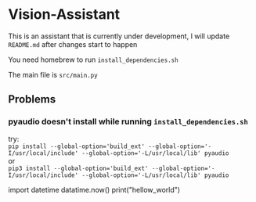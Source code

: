 # Vision-Assistant

This is an assistant that is currently under development,
I will update `README.md` after changes start to happen

You need homebrew to run `install_dependencies.sh`

The main file is `src/main.py`

## Problems

### pyaudio doesn't install while running `install_dependencies.sh`

try:  
```pip install --global-option='build_ext' --global-option='-I/usr/local/include' --global-option='-L/usr/local/lib' pyaudio```  
or  
```pip3 install --global-option='build_ext' --global-option='-I/usr/local/include' --global-option='-L/usr/local/lib' pyaudio```  

  import datetime
  datatime.now()
  print("hellow_world")
